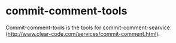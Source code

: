 commit-comment-tools
====================

Commit-comment-tools is the tools for commit-comment-searvice (http://www.clear-code.com/services/commit-comment.html).
